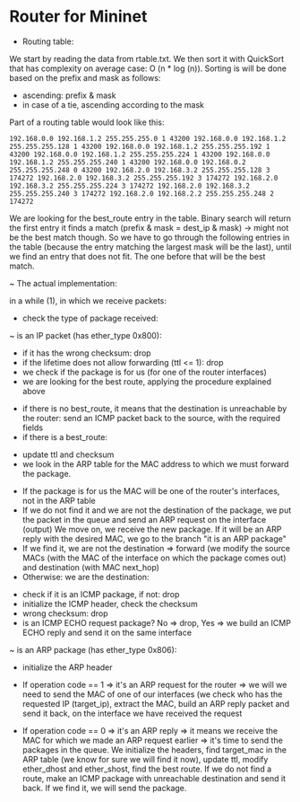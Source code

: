 # Router for Mininet

- Routing table:

We start by reading the data from rtable.txt. We then sort it with
QuickSort that has complexity on average case: O (n * log (n)). Sorting is
will be done based on the prefix and mask as follows:

* ascending: prefix & mask
* in case of a tie, ascending according to the mask

Part of a routing table would look like this:

`
192.168.0.0 192.168.1.2 255.255.255.0 1 43200
192.168.0.0 192.168.1.2 255.255.255.128 1 43200
192.168.0.0 192.168.1.2 255.255.255.192 1 43200
192.168.0.0 192.168.1.2 255.255.255.224 1 43200
192.168.0.0 192.168.1.2 255.255.255.240 1 43200
192.168.0.0 192.168.0.2 255.255.255.248 0 43200
192.168.2.0 192.168.3.2 255.255.255.128 3 174272
192.168.2.0 192.168.3.2 255.255.255.192 3 174272
192.168.2.0 192.168.3.2 255.255.255.224 3 174272
192.168.2.0 192.168.3.2 255.255.255.240 3 174272
192.168.2.0 192.168.2.2 255.255.255.248 2 174272
`

We are looking for the best_route entry in the table.
Binary search will return the first entry it finds a match
(prefix & mask = dest_ip & mask) -> might not be the best match though.
So we have to go through the following entries in the table
(because the entry matching the largest mask
will be the last), until we find an entry that does not fit.
The one before that will be the best match.

~ The actual implementation:

in a while (1), in which we receive packets:

* check the type of package received:

~ is an IP packet (has ether_type 0x800):

- if it has the wrong checksum: drop
- if the lifetime does not allow forwarding (ttl <= 1): drop
- we check if the package is for us (for one of the router interfaces)
- we are looking for the best route, applying the procedure explained above
* if there is no best_route, it means that the destination is
unreachable by the router: send an ICMP packet
back to the source, with the required fields
* if there is a best_route:
- update ttl and checksum
- we look in the ARP table for the MAC address to which we must forward the package.
* If the package is for us the MAC will be one of the router's interfaces, 
not in the ARP table
* If we do not find it and we are not the destination of the package,
we put the packet in the queue and send an ARP request on the interface (output)
We move on, we receive the new package. If it will be an ARP
reply with the desired MAC, we go to the branch "it is an ARP package"
* If we find it, we are not the destination => forward
(we modify the source MACs (with the MAC of the interface on which the package comes out) and
destination (with MAC next_hop)
* Otherwise: we are the destination:
- check if it is an ICMP package, if not: drop
- initialize the ICMP header, check the checksum
- wrong checksum: drop
- is an ICMP ECHO request package? No => drop, Yes =>
we build an ICMP ECHO reply and send it on the same interface


~ is an ARP package (has ether_type 0x806):

- initialize the ARP header

* If operation code == 1 => it's an ARP request for the router => we will
we need to send the MAC of one of our interfaces (we check who has the
requested IP (target_ip), extract the MAC, build
an ARP reply packet and send it back, on the interface we have
received the request

* If operation code == 0 => it's an ARP reply => it means we receive the
MAC for which we made an ARP request earlier => it's time to send
the packages in the queue. We initialize the headers, find
target_mac in the ARP table (we know for sure we will find it now), update ttl,
modify ether_dhost and ether_shost, find the best route. If we do not find a route,
make an ICMP package with unreachable destination and send it
back. If we find it, we will send the package.

